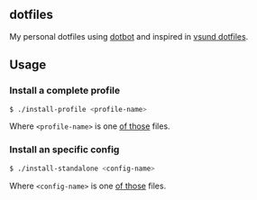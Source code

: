 ## dotfiles

My personal dotfiles using [dotbot](https://github.com/anishathalye/dotbot) and
inspired in [vsund dotfiles](https://github.com/vsund/dotfiles).

## Usage

### Install a complete profile

```sh
$ ./install-profile <profile-name>
```
Where `<profile-name>` is one [of those](./meta/profiles) files.

### Install an specific config

```sh
$ ./install-standalone <config-name>
```
Where `<config-name>` is one [of those](./meta/config) files.



